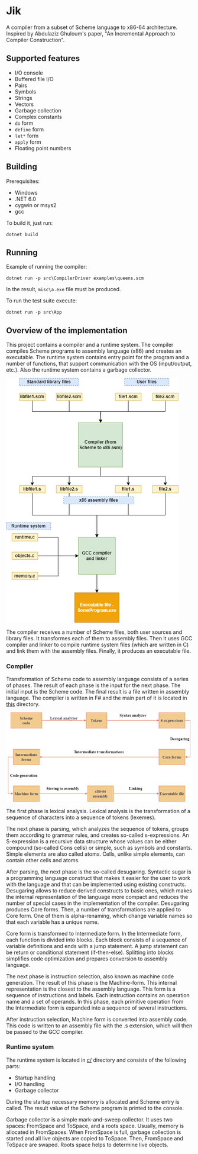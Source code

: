 # Jik

A compiler from a subset of Scheme language to x86-64 architecture. Inspired by Abdulaziz Ghuloum's paper, "An Incremental Approach to Compiler Construction".

## Supported features
- I/O console
- Buffered file I/O
- Pairs
- Symbols
- Strings
- Vectors
- Garbage collection
- Complex constants
- `do` form
- `define` form
- `let*` form
- `apply` form
- Floating point numbers

## Building

Prerequisites:
* Windows
* .NET 6.0
* cygwin or msys2
* gcc

To build it, just run: 

```
dotnet build
```

## Running

Example of running the compiler:
```
dotnet run -p src\CompilerDriver examples\queens.scm
```

In the result, `misc\a.exe` file must be produced.

To run the test suite execute:
```
dotnet run -p src\App
```

## Overview of the implementation

This project contains a compiler and a runtime system. The compiler compiles Scheme programs to assembly language (x86) and creates an executable. The runtime system contains entry point for the program and a number of functions, that support communication with the OS (input/output, etc.). Also the runtime system contains a garbage collector.

![High-level view](pics/highlevel.png)

The compiler receives a number of Scheme files, both user sources and library files. It transformes each of them to assembly files. Then it uses GCC compiler and linker to compile runtime system files (which are written in C) and link them with the assembly files. Finally, it produces an executable file.

### Compiler

Transformation of Scheme code to assembly language consists of a series of phases. The result of each phase is the input for the next phase. The initial input is the Scheme code. The final result is a file written in assembly language. The compiler is written in F# and the main part of it is located in [this](src/Jik/) directory.

![Compiler stages](pics/compilerSteps.png)

The first phase is lexical analysis. Lexical analysis is the transformation of a sequence of characters into a sequence of tokens (lexemes).

The next phase is parsing, which analyzes the sequence of tokens, groups them according to grammar rules, and creates so-called s-expressions. 
An S-expression is a recursive data structure whose values can be either compound (so-called Cons cells) or simple, such as symbols and constants. Simple elements are also called atoms. Cells, unlike simple elements, can contain other cells and atoms.

After parsing, the next phase is the so-called desugaring. Syntactic sugar is a programming language construct that makes it easier for the user to work with the language and that can be implemented using existing constructs. Desugaring allows to reduce derived constructs to basic ones, which makes the internal representation of the language more compact and reduces the number of special cases in the implementation of the compiler. Desugaring produces Core forms. Then, a number of transformations are applied to Core form. One of them is alpha-renaming, which change variable names so that each variable has a unique name.

Core form is transformed to Intermediate form. In the Intermediate form, each function is divided into blocks. Each block consists of a sequence of variable definitions and ends with a jump statement. A jump statement can be return or conditional statement (if-then-else). Splitting into blocks simplifies code optimization and prepares conversion to assembly language.

The next phase is instruction selection, also known as machine code generation. The result of this phase is the Machine-form. This internal representation is the closest to the assembly language. This form is a sequence of instructions and labels. Each instruction contains an operation name and a set of operands. In this phase, each primitive operation from the Intermediate form is expanded into a sequence of several instructions.

After instruction selection, Machine form is converted into assembly code. This code is written to an assembly file with the .s extension, which will then be passed to the GCC compiler.

### Runtime system

The runtime system is located in [c/](c/) directory and consists of the following parts:

* Startup handling
* I/O handling
* Garbage collector

During the startup necessary memory is allocated and Scheme entry is called. The result value of the Scheme program is printed to the console.

Garbage collector is a simple mark-and-sweep collector. It uses two spaces: FromSpace and ToSpace, and a roots space. Usually, memory is allocated in FromSpaces. When FromSpace is full, garbage collection is started and all live objects are copied to ToSpace. Then, FromSpace and ToSpace are swaped. Roots space helps to determine live objects.